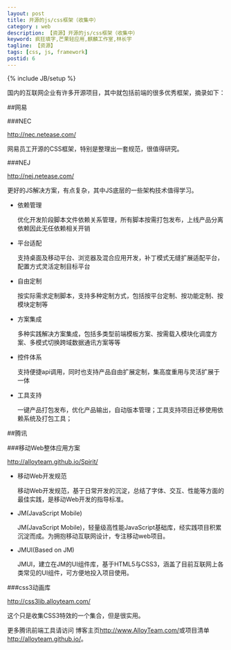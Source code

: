 ```yaml
---
layout: post
title: 开源的js/css框架（收集中）
category : web
description: 【资源】开源的js/css框架（收集中）
keyword: 疯狂填字,芒果轻应用,麒麟工作室,林长宇
tagline: 【资源】
tags: [css, js, framework]
postid: 6
---
```

{% include JB/setup %}

国内的互联网企业有许多开源项目，其中就包括前端的很多优秀框架，摘录如下：

##网易

###NEC

<http://nec.netease.com/>

网易员工开源的CSS框架，特别是整理出一套规范，很值得研究。

###NEJ

<http://nej.netease.com/>

更好的JS解决方案，有点复杂，其中JS底层的一些架构技术值得学习。

*  依赖管理

   优化开发阶段脚本文件依赖关系管理，所有脚本按需打包发布，上线产品分离依赖因此无任依赖相关开销
*  平台适配

   支持桌面及移动平台、浏览器及混合应用开发，补丁模式无缝扩展适配平台，配置方式灵活定制目标平台
*  自由定制

   按实际需求定制脚本，支持多种定制方式，包括按平台定制、按功能定制、按模块定制等
*  方案集成

   多种实践解决方案集成，包括多类型前端模板方案、按需载入模块化调度方案、多模式切换跨域数据通讯方案等等
*  控件体系

   支持便捷api调用，同时也支持产品自由扩展定制，集高度重用与灵活扩展于一体
*  工具支持

   一键产品打包发布，优化产品输出，自动版本管理；工具支持项目迁移使用依赖系统及打包工具；


##腾讯

###移动Web整体应用方案

<http://alloyteam.github.io/Spirit/>

*   移动Web开发规范

    移动Web开发规范，基于日常开发的沉淀，总结了字体、交互、性能等方面的最佳实践，是移动Web开发的指导标准。
*   JM(JavaScript Mobile)

    JM(JavaScript Mobile)，轻量级高性能JavaScript基础库，经实践项目积累沉淀而成。为拥抱移动互联网设计，专注移动web项目。
*   JMUI(Based on JM)

    JMUI，建立在JM的UI组件库，基于HTML5与CSS3，涵盖了目前互联网上各类常见的UI组件，可方便地投入项目使用。

###css3动画库

<http://css3lib.alloyteam.com/>

这个只是收集CSS3特效的一个集合，但是很实用。

更多腾讯前端工具请访问 博客主页<http://www.AlloyTeam.com/>或项目清单<http://alloyteam.github.io/>。
